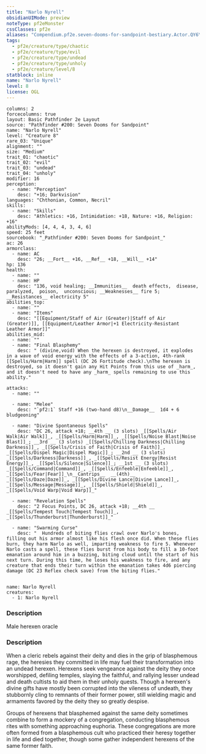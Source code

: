 ```yaml
---
title: "Narlo Nyrell"
obsidianUIMode: preview
noteType: pf2eMonster
cssClasses: pf2e
aliases: "Compendium.pf2e.seven-dooms-for-sandpoint-bestiary.Actor.QY6YXMOIbcwNNAsf" 
tags:
  - pf2e/creature/type/chaotic
  - pf2e/creature/type/evil
  - pf2e/creature/type/undead
  - pf2e/creature/type/unholy
  - pf2e/creature/level/8
statblock: inline
name: "Narlo Nyrell"
level: 8
license: OGL
---
```


```statblock
columns: 2
forcecolumns: true
layout: Basic Pathfinder 2e Layout
source: "Pathfinder #200: Seven Dooms for Sandpoint"
name: "Narlo Nyrell"
level: "Creature 8"
rare_03: "Unique"
alignment: ""
size: "Medium"
trait_01: "chaotic"
trait_02: "evil"
trait_03: "undead"
trait_04: "unholy"
modifier: 16
perception:
  - name: "Perception"
    desc: "+16; Darkvision"
languages: "Chthonian, Common, Necril"
skills:
  - name: "Skills"
    desc: "Athletics: +16, Intimidation: +18, Nature: +16, Religion: +16"
abilityMods: [4, 4, 4, 3, 4, 6]
speed: 25 feet
sourcebook: "_Pathfinder #200: Seven Dooms for Sandpoint_"
ac: 26
armorclass:
  - name: AC
    desc: "26; __Fort__ +16, __Ref__ +18, __Will__ +14"
hp: 136
health:
  - name: ""
  - name: HP
    desc: "136, void healing; __Immunities__  death effects,  disease,  paralyzed,  poison,  unconscious; __Weaknesses__ fire 5; __Resistances__ electricity 5"
abilities_top:
  - name: ""
  - name: "Items"
    desc: "[[Equipment/Staff of Air (Greater)|Staff of Air (Greater)]], [[Equipment/Leather Armor|+1 Electricity-Resistant Leather Armor]]"
abilities_mid:
  - name: ""
  - name: "Final Blasphemy"
    desc: " (divine,void) When the herexen is destroyed, it explodes in a wave of void energy with the effects of a 3-action, 4th-rank [[Spells/Harm|Harm]] spell (DC 26 Fortitude check).\nThe herexen is destroyed, so it doesn't gain any Hit Points from this use of _harm_, and it doesn't need to have any _harm_ spells remaining to use this ability."

attacks:
  - name: ""

  - name: "Melee"
    desc: "`pf2:1` Staff +16 (two-hand d8)\n__Damage__  1d4 + 6 bludgeoning"

  - name: "Divine Spontaneous Spells"
    desc: "DC 26, attack +18; __4th __ (3 slots) _[[Spells/Air Walk|Air Walk]]_, _[[Spells/Harm|Harm]]_, _[[Spells/Noise Blast|Noise Blast]]_; __3rd __ (3 slots) _[[Spells/Chilling Darkness|Chilling Darkness]]_, _[[Spells/Crisis of Faith|Crisis of Faith]]_, _[[Spells/Dispel Magic|Dispel Magic]]_; __2nd __ (3 slots) _[[Spells/Darkness|Darkness]]_, _[[Spells/Resist Energy|Resist Energy]]_, _[[Spells/Silence|Silence]]_; __1st __ (3 slots) _[[Spells/Command|Command]]_, _[[Spells/Enfeeble|Enfeeble]]_, _[[Spells/Fear|Fear]]_\n__Cantrips__  __(4th)__ _[[Spells/Daze|Daze]]_, _[[Spells/Divine Lance|Divine Lance]]_, _[[Spells/Message|Message]]_, _[[Spells/Shield|Shield]]_, _[[Spells/Void Warp|Void Warp]]_"

  - name: "Revelation Spells"
    desc: "2 Focus Points, DC 26, attack +18; __4th __  _[[Spells/Tempest Touch|Tempest Touch]]_, _[[Spells/Thunderburst|Thunderburst]]_"

  - name: "Swarming Curse"
    desc: "  Hundreds of biting flies crawl over Narlo's bones, filling out his armor almost like his flesh once did. When these flies burn, they harm Narlo as well, imparting weakness to fire 5. Whenever Narlo casts a spell, these flies burst from his body to fill a 10-foot emanation around him in a buzzing, biting cloud until the start of his next turn. During this time, he loses his weakness to fire, and any creature that ends their turn within the emanation takes 4d6 piercing damage (DC 23 Reflex check save) from the biting flies."
 
```

```encounter-table
name: Narlo Nyrell
creatures:
  - 1: Narlo Nyrell
```
### Description
Male herexen oracle

### Description
When a cleric rebels against their deity and dies in the grip of blasphemous rage, the heresies they committed in life may fuel their transformation into an undead herexen. Herexens seek vengeance against the deity they once worshipped, defiling temples, slaying the faithful, and rallying lesser undead and death cultists to aid them in their unholy quests. Though a herexen's divine gifts have mostly been corrupted into the vileness of undeath, they stubbornly cling to remnants of their former power, still wielding magic and armaments favored by the deity they so greatly despise.

Groups of herexens that blasphemed against the same deity sometimes combine to form a mockery of a congregation, conducting blasphemous rites with something approaching euphoria. These congregations are more often formed from a blasphemous cult who practiced their heresy together in life and died together, though some gather independent herexens of the same former faith.
